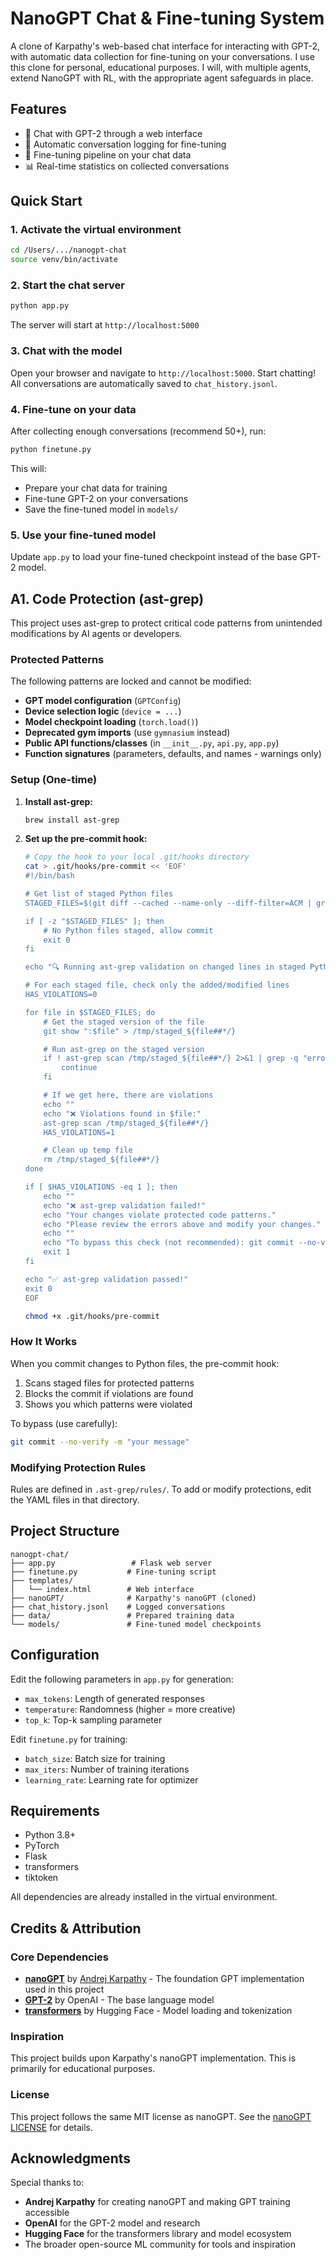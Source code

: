 # NanoGPT Chat & Fine-tuning System

A clone of Karpathy's web-based chat interface for interacting with GPT-2, with automatic data collection for fine-tuning on your conversations. I use this clone for personal, educational purposes. I will, with multiple agents, extend NanoGPT with RL, with the appropriate agent safeguards in place.

## Features

- 🤖 Chat with GPT-2 through a web interface
- 💾 Automatic conversation logging for fine-tuning
- 🎯 Fine-tuning pipeline on your chat data
- 📊 Real-time statistics on collected conversations

## Quick Start

### 1. Activate the virtual environment

```bash
cd /Users/.../nanogpt-chat
source venv/bin/activate
```

### 2. Start the chat server

```bash
python app.py
```

The server will start at `http://localhost:5000`

### 3. Chat with the model

Open your browser and navigate to `http://localhost:5000`. Start chatting! All conversations are automatically saved to `chat_history.jsonl`.

### 4. Fine-tune on your data

After collecting enough conversations (recommend 50+), run:

```bash
python finetune.py
```

This will:
- Prepare your chat data for training
- Fine-tune GPT-2 on your conversations
- Save the fine-tuned model in `models/`

### 5. Use your fine-tuned model

Update `app.py` to load your fine-tuned checkpoint instead of the base GPT-2 model.

## A1. Code Protection (ast-grep)

This project uses ast-grep to protect critical code patterns from unintended modifications by AI agents or developers.

### Protected Patterns

The following patterns are locked and cannot be modified:
- **GPT model configuration** (`GPTConfig`)
- **Device selection logic** (`device = ...`)
- **Model checkpoint loading** (`torch.load()`)
- **Deprecated gym imports** (use `gymnasium` instead)
- **Public API functions/classes** (in `__init__.py`, `api.py`, `app.py`)
- **Function signatures** (parameters, defaults, and names - warnings only)

### Setup (One-time)

1. **Install ast-grep:**
   ```bash
   brew install ast-grep
   ```

2. **Set up the pre-commit hook:**
   ```bash
   # Copy the hook to your local .git/hooks directory
   cat > .git/hooks/pre-commit << 'EOF'
   #!/bin/bash

   # Get list of staged Python files
   STAGED_FILES=$(git diff --cached --name-only --diff-filter=ACM | grep '\.py$')

   if [ -z "$STAGED_FILES" ]; then
       # No Python files staged, allow commit
       exit 0
   fi

   echo "🔍 Running ast-grep validation on changed lines in staged Python files..."

   # For each staged file, check only the added/modified lines
   HAS_VIOLATIONS=0

   for file in $STAGED_FILES; do
       # Get the staged version of the file
       git show ":$file" > /tmp/staged_${file##*/}

       # Run ast-grep on the staged version
       if ! ast-grep scan /tmp/staged_${file##*/} 2>&1 | grep -q "error\["; then
           continue
       fi

       # If we get here, there are violations
       echo ""
       echo "❌ Violations found in $file:"
       ast-grep scan /tmp/staged_${file##*/}
       HAS_VIOLATIONS=1

       # Clean up temp file
       rm /tmp/staged_${file##*/}
   done

   if [ $HAS_VIOLATIONS -eq 1 ]; then
       echo ""
       echo "❌ ast-grep validation failed!"
       echo "Your changes violate protected code patterns."
       echo "Please review the errors above and modify your changes."
       echo ""
       echo "To bypass this check (not recommended): git commit --no-verify"
       exit 1
   fi

   echo "✅ ast-grep validation passed!"
   exit 0
   EOF

   chmod +x .git/hooks/pre-commit
   ```

### How It Works

When you commit changes to Python files, the pre-commit hook:
1. Scans staged files for protected patterns
2. Blocks the commit if violations are found
3. Shows you which patterns were violated

To bypass (use carefully):
```bash
git commit --no-verify -m "your message"
```

### Modifying Protection Rules

Rules are defined in `.ast-grep/rules/`. To add or modify protections, edit the YAML files in that directory.

## Project Structure

```
nanogpt-chat/
├── app.py                 # Flask web server
├── finetune.py           # Fine-tuning script
├── templates/
│   └── index.html        # Web interface
├── nanoGPT/              # Karpathy's nanoGPT (cloned)
├── chat_history.jsonl    # Logged conversations
├── data/                 # Prepared training data
└── models/               # Fine-tuned model checkpoints
```

## Configuration

Edit the following parameters in `app.py` for generation:
- `max_tokens`: Length of generated responses
- `temperature`: Randomness (higher = more creative)
- `top_k`: Top-k sampling parameter

Edit `finetune.py` for training:
- `batch_size`: Batch size for training
- `max_iters`: Number of training iterations
- `learning_rate`: Learning rate for optimizer

## Requirements

- Python 3.8+
- PyTorch
- Flask
- transformers
- tiktoken

All dependencies are already installed in the virtual environment.

## Credits & Attribution

### Core Dependencies
- **[nanoGPT](https://github.com/karpathy/nanoGPT)** by [Andrej Karpathy](https://karpathy.ai/) - The foundation GPT implementation used in this project
- **[GPT-2](https://openai.com/research/better-language-models)** by OpenAI - The base language model
- **[transformers](https://huggingface.co/transformers/)** by Hugging Face - Model loading and tokenization

### Inspiration
This project builds upon Karpathy's nanoGPT implementation. This is primarily for educational purposes.

### License
This project follows the same MIT license as nanoGPT. See the [nanoGPT LICENSE](nanoGPT/LICENSE) for details.

## Acknowledgments

Special thanks to:
- **Andrej Karpathy** for creating nanoGPT and making GPT training accessible
- **OpenAI** for the GPT-2 model and research
- **Hugging Face** for the transformers library and model ecosystem
- The broader open-source ML community for tools and inspiration
